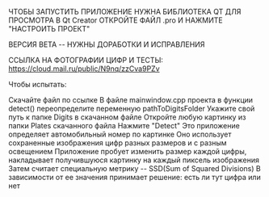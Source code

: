 ЧТОБЫ ЗАПУСТИТЬ ПРИЛОЖЕНИЕ НУЖНА БИБЛИОТЕКА QT ДЛЯ ПРОСМОТРА В Qt Creator ОТКРОЙТЕ ФАЙЛ .pro И НАЖМИТЕ "НАСТРОИТЬ ПРОЕКТ"

ВЕРСИЯ BETA -- НУЖНЫ ДОРАБОТКИ И ИСПРАВЛЕНИЯ

ССЫЛКА НА ФОТОГРАФИИ ЦИФР И ТЕСТЫ: https://cloud.mail.ru/public/N9nq/zzCva9PZv

Чтобы испытать:

Скачайте файл по ссылке
В файле mainwindow.cpp проекта в функции detect() переопределите переменную pathToDigitsFolder Укажите свой путь к папке Digits в скачанном файле
Откройте любую картинку из папки Plates скачанного файла
Нажмите "Detect"
Это приложение определяет автомобильный номер по картинке Оно использует сохраненные изображения цифр разных размеров и с разным освещением Приложение пробует изменить размер каждой цифры, накладывает получившуюся картинку на каждый пиксель изображения Затем считает специальную метрику -- SSD(Sum of Squared Divisions)
В зависимости от ее значения принимает решение: есть ли тут цифра или нет
